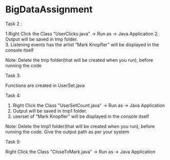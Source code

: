 # BigDataAssignment

Task 2 : 

1.Right Click the Class "UserClicks.java" -> Run as -> Java Application
2. Output will be saved in tmp folder.  
3. Listening events has the artist “Mark Knopfler” will be displayed in the console itself

Note: Delete the tmp folder(that will be created when you run), before running the code

Task 3: 

Functions are created in UserSet.java

Task 4: 

1. Right Click the Class "UserSetCount.java" -> Run as -> Java Application
2. Output will be saved in tmp1 folder.  
3. userset of “Mark Knopfler” will be displayed in the console itself

Note: Delete the tmp1 folder(that will be created when you run), before running the code. Give the output path as per your system

Task 5: 

Right Click the Class "CloseToMark.java" -> Run as -> Java Application

